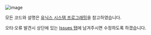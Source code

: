 ![image](https://user-images.githubusercontent.com/110466566/191288797-0c12cd6d-3b4c-45d3-92e9-456dcde029d5.png)

모든 코드와 설명은 [유닉스 시스템 프로그래밍](https://www.aladin.co.kr/shop/wproduct.aspx?ItemId=115096070&start=slayer)을 참고하였습니다.

오타·오류 발견시 상단에 있는 [Issues 탭](https://github.com/seominseok00/system-programming/issues)에 남겨주시면 수정하도록 하겠습니다.
